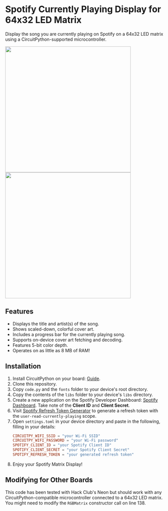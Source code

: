 # Spotify Currently Playing Display for 64x32 LED Matrix

Display the song you are currently playing on Spotify on a 64x32 LED matrix using a CircuitPython-supported microcontroller.
<p float="middle">
    <img src="https://github.com/upedd/circuitpy-spotify-matrix/blob/main/images/photo1.jpg?raw=true" width="400"/>
    <img src="https://github.com/upedd/circuitpy-spotify-matrix/blob/main/images/photo2.jpg?raw=true" width="400"/>
</p>

## Features
- Displays the title and artist(s) of the song.
- Shows scaled-down, colorful cover art.
- Includes a progress bar for the currently playing song.
- Supports on-device cover art fetching and decoding.
- Features 5-bit color depth.
- Operates on as little as 8 MB of RAM!

## Installation
1. Install CircuitPython on your board: [Guide](https://learn.adafruit.com/welcome-to-circuitpython/installing-circuitpython).
2. Clone this repository.
3. Copy `code.py` and the `fonts` folder to your device's root directory.
4. Copy the contents of the `libs` folder to your device's `libs` directory.
5. Create a new application on the Spotify Developer Dashboard: [Spotify Dashboard](https://developer.spotify.com/dashboard). Take note of the **Client ID** and **Client Secret**.
6. Visit [Spotify Refresh Token Generator](https://spotify-refresh-token-generator.netlify.app) to generate a refresh token with the `user-read-currently-playing` scope.
7. Open `settings.toml` in your device directory and paste in the following, filling in your details:
    ```toml
    CIRCUITPY_WIFI_SSID = "your Wi-Fi SSID"
    CIRCUITPY_WIFI_PASSWORD = "your Wi-Fi password"
    SPOTIFY_CLIENT_ID = "your Spotify Client ID"
    SPOTIFY_CLIENT_SECRET = "your Spotify Client Secret"
    SPOTIFY_REFRESH_TOKEN = "your generated refresh token"
    ```
8. Enjoy your Spotify Matrix Display!

## Modifying for Other Boards
This code has been tested with Hack Club's Neon but should work with any CircuitPython-compatible microcontroller connected to a 64x32 LED matrix. You might need to modify the `RGBMatrix` constructor call on line 138.
